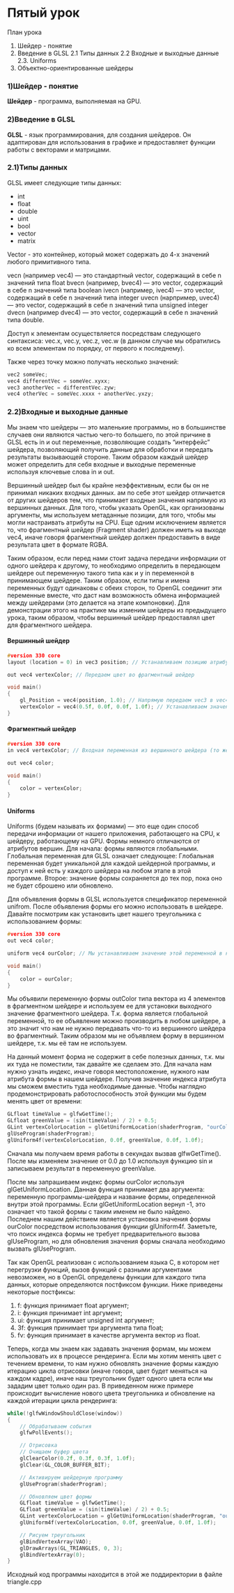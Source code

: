 # Пятый урок

План урока
1. Шейдер - понятие
2. Введение в GLSL
2.1 Типы данных
2.2 Входные и выходные данные
2.3. Uniforms
3. Объектно-ориентированные шейдеры

### 1)Шейдер - понятие
**Шейдер** - программа, выполняемая на GPU. 

### 2)Введение в GLSL
**GLSL** - язык программирования, для создания шейдеров. Он адаптирован для использования в графике и предоставляет функции работы с векторами и матрицами.

### 2.1)Типы данных
GLSL имеет следующие типы данных:
- int
- float
- double
- uint
- bool
- vector
- matrix

Vector - это контейнер, который может содержать до 4-х значений любого примитивного типа.

vecn (например vec4) — это стандартный vector, содержащий в себе n значений типа float
bvecn (например, bvec4) — это vector, содержащий в себе n значений типа boolean
ivecn (например, ivec4) — это vector, содержащий в себе n значений типа integer
uvecn (нарпример, uvec4) — это vector, содержащий в себе n значений типа unsigned integer
dvecn (например dvec4) — это vector, содержащий в себе n значений типа double.

Доступ к элементам осуществляется посредствам следующего синтаксиса: vec.x, vec.y, vec.z, vec.w (в данном случае мы обратились ко всем элементам по порядку, от первого к последнему).

Также через точку можно получать несколько значений:
```cpp
vec2 someVec;
vec4 differentVec = someVec.xyxx;
vec3 anotherVec = differentVec.zyw;
vec4 otherVec = someVec.xxxx + anotherVec.yxzy;
```

### 2.2)Входные и выходные данные

Мы знаем что шейдеры — это маленькие программы, но в большинстве случаев они являются частью чего-то большего, по этой причине в GLSL есть in и out переменные, позволяющие создать “интерфейс” шейдера, позволяющий получить данные для обработки и передать результаты вызывающей стороне. Таким образом каждый шейдер может определить для себя входные и выходные переменные используя ключевые слова in и out.

Вершинный шейдер был бы крайне неэффективным, если бы он не принимал никаких входных данных. ам по себе этот шейдер отличается от других шейдеров тем, что принимает входные значения напрямую из вершинных данных. Для того, чтобы указать OpenGL, как организованы аргументы, мы используем метаданные позиции, для того, чтобы мы могли настраивать атрибуты на CPU.
Еще одним исключением является то, что фрагментный шейдер (Fragment shader) должен иметь на выходе vec4, иначе говоря фрагментный шейдер должен предоставить в виде результата цвет в формате RGBA.

Таким образом, если перед нами стоит задача передачи информации от одного шейдера к другому, то необходимо определить в передающем шейдере out переменную такого типа как и у in переменной в принимающем шейдере. Таким образом, если типы и имена переменных будут одинаковы с обеих сторон, то OpenGL соединит эти переменные вместе, что даст нам возможность обмена информацией между шейдерами (это делается на этапе компоновки). Для демонстрации этого на практике мы изменим шейдеры из предыдущего урока, таким образом, чтобы вершинный шейдер предоставлял цвет для фрагментного шейдера.

#### Вершинный шейдер
```cpp
#version 330 core
layout (location = 0) in vec3 position; // Устанавливаем позицию атрибута в 0

out vec4 vertexColor; // Передаем цвет во фрагментный шейдер

void main()
{
    gl_Position = vec4(position, 1.0); // Напрямую передаем vec3 в vec4
    vertexColor = vec4(0.5f, 0.0f, 0.0f, 1.0f); // Устанавливаем значение выходной переменной в темно-красный цвет.
}
```

#### Фрагментный шейдер

```cpp
#version 330 core
in vec4 vertexColor; // Входная переменная из вершинного шейдера (то же название и тот же тип)

out vec4 color;

void main()
{
    color = vertexColor;
} 
```

#### Uniforms

Uniforms (будем называть их формами) — это еще один способ передачи информации от нашего приложения, работающего на CPU, к шейдеру, работающему на GPU.
Формы немного отличаются от атрибутов вершин. Для начала: формы являются глобальными. Глобальная переменная для GLSL означает следующее: Глобальная переменная будет уникальной для каждой шейдерной программы, и доступ к ней есть у каждого шейдера на любом этапе в этой программе. Второе: значение формы сохраняется до тех пор, пока оно не будет сброшено или обновлено.

Для объявления формы в GLSL используется спецификатор переменной unifrom. После объявления формы его можно использовать в шейдере. Давайте посмотрим как установить цвет нашего треугольника с использованием формы:

```cpp
#version 330 core
out vec4 color;

uniform vec4 ourColor; // Мы устанавливаем значение этой переменной в коде OpenGL.

void main()
{
    color = ourColor;
}  
```
Мы объявили переменную формы outColor типа вектора из 4 элементов в фрагментном шейдере и используем ее для установки выходного значение фрагментного шейдера. Т.к. форма является глобальной переменной, то ее объявление можно производить в любом шейдере, а это значит что нам не нужно передавать что-то из вершинного шейдера во фрагментный. Таким образом мы не объявляем форму в вершинном шейдере, т.к. мы её там не используем.

На данный момент форма не содержит в себе полезных данных, т.к. мы их туда не поместили, так давайте же сделаем это. Для начала нам нужно узнать индекс, иначе говоря местоположение, нужного нам атрибута формы в нашем шейдере. Получив значение индекса атрибута мы сможем вместить туда необходимые данные. Чтобы наглядно продемонстрировать работоспособность этой функции мы будем менять цвет от времени:

```cpp
GLfloat timeValue = glfwGetTime();
GLfloat greenValue = (sin(timeValue) / 2) + 0.5;
GLint vertexColorLocation = glGetUniformLocation(shaderProgram, "ourColor");
glUseProgram(shaderProgram);
glUniform4f(vertexColorLocation, 0.0f, greenValue, 0.0f, 1.0f);
```

Сначала мы получаем время работы в секундах вызвав glfwGetTime(). После мы изменяем значение от 0.0 до 1.0 используя функцию sin и записываем результат в переменную greenValue.

После мы запрашиваем индекс формы ourColor используя glGetUniformLocation. Данная функция принимает два аргумента: переменную программы-шейдера и название формы, определенной внутри этой программы. Если glGetUniformLocation вернул -1, это означает что такой формы с таким именем не было найдено. Последнем нашим действием является установка значения формы ourColor посредством использования функции glUniform4f. Заметьте, что поиск индекса формы не требует предварительного вызова glUseProgram, но для обновления значения формы сначала необходимо вызвать glUseProgram.

Так как OpenGL реализован с использованием языка C, в котором нет перегрузки функций, вызов функций с разными аргументами невозможен, но в OpenGL определены функции для каждого типа данных, которые определяются постфиксом функции. Ниже приведены некоторые постфиксы:

1. f: функция принимает float аргумент;
2. i: функция принимает int аргумент;
3. ui: функция принимает unsigned int аргумент;
4. 3f: функция принимает три аргумента типа float;
5. fv: функция принимает в качестве аргумента вектор из float.

Теперь, когда мы знаем как задавать значения формам, мы можем использовать их в процессе рендеринга. Если мы хотим менять цвет с течением времени, то нам нужно обновлять значение формы каждую итерацию цикла отрисовки (иначе говоря, цвет будет меняться на каждом кадре), иначе наш треугольник будет одного цвета если мы зададим цвет только один раз. В приведенном ниже примере происходит вычисление нового цвета треугольника и обновление на каждой итерации цикла рендеринга:

```cpp
while(!glfwWindowShouldClose(window))
{
    // Обрабатываем события
    glfwPollEvents();

    // Отрисовка
    // Очищаем буфер цвета
    glClearColor(0.2f, 0.3f, 0.3f, 1.0f);
    glClear(GL_COLOR_BUFFER_BIT);

    // Активируем шейдерную программу
    glUseProgram(shaderProgram);

    // Обновляем цвет формы
    GLfloat timeValue = glfwGetTime();
    GLfloat greenValue = (sin(timeValue) / 2) + 0.5;
    GLint vertexColorLocation = glGetUniformLocation(shaderProgram, "ourColor");
    glUniform4f(vertexColorLocation, 0.0f, greenValue, 0.0f, 1.0f);

    // Рисуем треугольник
    glBindVertexArray(VAO);
    glDrawArrays(GL_TRIANGLES, 0, 3);
    glBindVertexArray(0);
}
```

Исходный код программы находится в этой же поддиректории в файле triangle.cpp
